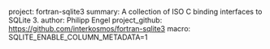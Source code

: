 project:        fortran-sqlite3
summary:        A collection of ISO C binding interfaces to SQLite 3.
author:         Philipp Engel
project_github: https://github.com/interkosmos/fortran-sqlite3
macro:          SQLITE_ENABLE_COLUMN_METADATA=1
